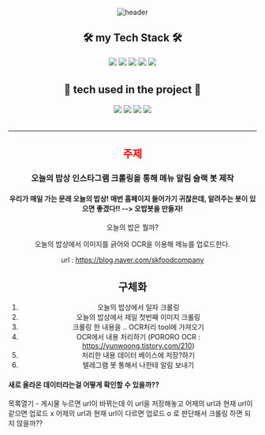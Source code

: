 
<div align=center>
  
![header](https://capsule-render.vercel.app/api?type=waving&color=auto&height=300§ion=header&text=오늘의%20밥상%20메뉴%20알림봇🍚&desc=This%20is%20Sumin%20playground.%20&fontSize=40&descSize=30&fontColor=000000&fontAlignY=20)




<h2 > 🛠 my Tech Stack 🛠 </h2>
<h6> <img src="https://img.shields.io/badge/Python-3766AB?style=flat-square&logo=Python&logoColor=white"/>
<img src="https://img.shields.io/badge/MySQL-4479A1?style=flat-square&logo=MySQL&logoColor=white"/> 
<img src="https://img.shields.io/badge/PowerBI-F2C811?style=flat-square&logo=PowerBI&logoColor=yellow"/> 
<img src="https://img.shields.io/badge/Slack-4A154B?style=flat-square&logo=Slack&logoColor=red"/> 
<img src="https://img.shields.io/badge/Visual Studio Code-007ACC?style=flat-square&logo=Visual Studio Code&logoColor=white"/> </h6>

<h2> 🌱 tech used in the project 🌱 </h2>
<h6> <img src="https://img.shields.io/badge/Python-3766AB?style=flat-square&logo=Python&logoColor=white"/>
<img src="https://img.shields.io/badge/MySQL-4479A1?style=flat-square&logo=MySQL&logoColor=white"/> 
<img src="https://img.shields.io/badge/Slack-4A154B?style=flat-square&logo=Slack&logoColor=red"/> 
<img src="https://img.shields.io/badge/Visual Studio Code-007ACC?style=flat-square&logo=Visual Studio Code&logoColor=white"/> </h6>

---------------------------------------

<h2> <span style="color:red">주제 </h2></span>
<h3> 오늘의 밥상 인스타그램 크롤링을 통해 메뉴 알림 슬랙 봇 제작 </h3>

<h4 align="center">
우리가 매일 가는 문래 오늘의 밥상! 매번 홈페이지 들어가기 귀찮은데, 알려주는 봇이 있으면 좋겠다!! --> 오밥봇을 만들자! </h4>




오늘의 밥은 뭘까?

오늘의 밥상에서 이미지를 긁어와 OCR을 이용해 메뉴를 업로드한다.

url : https://blog.naver.com/skfoodcompany

## 구체화

1. 오늘의 밥상에서 일자 크롤링
2. 오늘의 밥상에서 제일 첫번째 이미지 크롤링
3. 크롤링 한 내용을 .. OCR처리 tool에 가져오기
4. OCR에서 내용 처리하기
(PORORO OCR : https://yunwoong.tistory.com/210)
5. 처리한 내용 데이터 베이스에 저장?하기
6. 텔레그램 봇 통해서 나한테 알림 보내기

</div>

#### 새로 올라온 데이터라는걸 어떻게 확인할 수 있을까??
목록열기 - 게시물 누르면 url이 바뀌는데 이 url을 저장해놓고
어제의 url과 현재 url이 같으면 업로드 x
어제의 url과 현재 url이 다르면 업로드 o
로 판단해서 크롤링 하면 되지 않을까?? 
